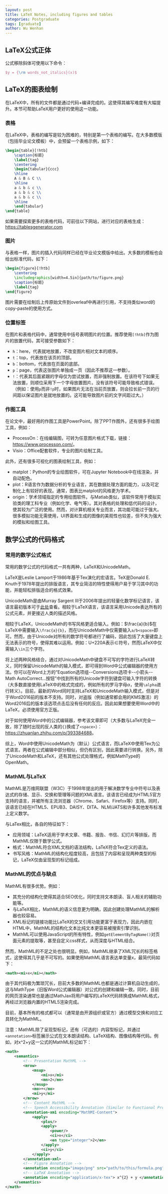 ```yaml
---
layout: post
title: LaTeX Notes, including figures and tables
categories: Postgraduate
tags: [graduate]
author: Wu Wenhan
---
```


## LaTeX公式正体

公式移除斜体可使用以下命令：

```tex
$y = {\rm words_not_italics}(x)$
```

## LaTeX的图表绘制

在LaTeX中，所有的文件都是通过代码+编译完成的。这使得其编写难度有大幅提升。本节可帮助LaTeX用户更好的使用这一功能。

### 表格
在LaTeX中，表格的编写是较为困难的，特别是第一个表格的编写。在大多数模版（包括毕业论文模板）中，会预留一个表格示例，如下：
```LaTeX
\begin{table}[!htb]
    \caption{标题}
    \label{tag}
    \centering
    \begin{tabular}{ccc} 
    \hline
    A & B & C \\
    \hline
    a & b & c \\
    a & b & c \\
    a & b & c \\
    \hline
    \end{tabular}
\end{table}
```

如果需要探索更多的表格代码，可前往以下网站，进行对应的表格生成：<https://tablesgenerator.com>

### 图片
与表格一样，图片的插入代码同样已经在毕业论文模版中给出。大多数的模板也会给出标准代码，如下：
```LaTeX
\begin{figure}[!htb]
	\centering
	\includegraphics[width=4.5in]{path/to/figure.png}
	\caption{标题}
	\label{tag}
\end{figure}
```
图片需要在绘制后上传原始文件到overleaf中再进行引用，不支持类似word的copy-paste的使用方式。

### 位置标签
在图片和表格代码中，通常使用中括号表明图片的位置。推荐使用`[!htb]`作为图片的放置代码，其可接受参数如下：
- `h`：here，代表就地放置，不改变图片相对文本的顺序。
- `t`：top，代表放在该页的顶部。
- `b`：bottom，代表放在页面的底部。
- `p`：page，代表这张图片单独成一页（因此不推荐这一参数）。
- `!`：代表其后面紧跟的字母仅为尝试放置，而非强制放置。在该符号下如果无法放置，则顺位采用下一个字母放置图片。没有该符号可能导致格式错误。（例如：使用`p`而非`!p`时，如果图片无法在当前页放置，则会拉长前一页的行间距以保证图片是就地放置的。这可能导致图片前的文字间距过大。）

### 作图工具

在论文中，最好用的作图工具是PowerPoint。除了PPT作图外，还有很多手绘图工具，例如：
- ProcessOn：在线编辑图，可转为任意图片格式下载，链接：<https://www.processon.com/>。
- Visio：Office配套软件，专业的图片绘制工具。

此外，还有很多可视化的图表绘制工具，例如：
- matplot：Python的专业绘图软件，可在Jupyter Notebook中在线渲染，并自动配色。
- plot：R语言作为数据分析的专业语言，其在数据处理方面的能力，以及可定制化上有较好的表现。通常，图表比matplot的风格更为学术。
- origin：学术领域指定的专用绘图软件。与Matlab类似，该软件常用于模拟实验类的理工科专业（例如化学、电气等）。其对表格的处理和低代码的设计，使其较为广泛的使用。然而，对计算机相关专业而言，其功能可能过于强大。很多模拟功能无需使用，UI界面和生成的图像的美观性也较差，但不失为强大的模拟和绘图工具。

## 数学公式的代码格式
### 常用的数学公式格式
常用的数学公式的代码格式一共有两种，LaTeX和UnicodeMath。

LaTeX是Leslie Lamport于1986年基于Tex演化的宏语言。TeX是Donald E. Knuth于1978年提出的排版语言，其专业简洁的特性使得用户易于学习其中的功能，并能轻松排版适合的格式效果。

UnicodeMath是由Murray Sargent III于2006年提出的轻量化数学标记语言，该语言最初版本可于[此处](https://www.unicode.org/notes/tn28/UTN28-PlainTextMath.pdf)查看。相较于LaTeX语言，该语言采用Unicode表达所有的公式元素，并更接近人类的描述风格。

相较于LaTeX，UnicodeMath的书写风格更适合输入。例如：$\frac{a}{b}$在LaTeX中需要输入`\frac{a}{b}`，而在UnicodeMath中仅需要输入`a/b<space>`即可。然而，由于Unicode对所有的数学符号都进行了编码，因此包括了大量键盘上无法表示的符号，使得其难以运用。例如：U+220A表示$\in$符号，然而LaTeX中仅需输入`\in`三个字符。

将上述两种风格结合，通过对UnicodeMath中键盘不可写的字符进行LaTeX转义，同时保留UnicodeMath的输入模式，即可得到Word中公式编辑器的使用方法。你可以在Word上方的“Equation选项组--Conversions选项卡--小箭头--Math AutoCorrect...按钮”中找到所有的Unicode字符到键盘可输入字符的转换（大多数直接使用LaTeX中的格式完成的，例如所有的罗马字母$\alpha$，使用`\alpha`进行转义）。目前，最新的Word同时支持LaTeX和UnicodeMath输入模式，但是对于Word2016前的版本不支持。同时，对盗版（例如通常都会用的KMS激活）的Word2016后的版本该选项点击后没有任何的反应。因此如果想要使用Word中的LaTeX，必须使用官方正版。

对于如何使用Word中的公式编辑器，参考该文章即可（大多数与LaTeX完全一致，除了随时出现的反人类的`{}`换成了`<space>`）：<https://zhuanlan.zhihu.com/p/393384688>。

综上，Word中使用UnicodeMath为（默认）公式语言，而LaTeX中使用Tex为公式语言。两者在公式编辑中部分相似，但仍有区别，因此需要进行转换。另外，除了UnicodeMath和LaTeX，还有其他公式处理格式，例如MathType的OpenMath。

### MathML与LaTeX

MathML是万维网联盟（W3C）于1998年提出的用于解决数学专业中符号以及表达式的存储、显示、交换和管理等问题的XML语言。该语言已经成为HTML5官方支持的语言，并被所有主流浏览器（Chrome、Safari、Firefox等）支持。同时，该语言已经在HTML5、EPUB3、DAISY、DITA、NLM/JATS和许多其他发布标准上定义数学。

与LaTex相比，各自的特征如下：

- 应用领域：LaTeX适用于学术文章、书籍、报告、书信、幻灯片等排版，而MathML仅限于数学公式。
- 格式：MathML符合XML文档的语法结构，LaTeX符合Tex定义的语法。
- 书写风格：MathML的结构化程度较高，且包括了内容和呈现两种类型的标记，LaTeX仅由呈现型的标记组成。





### MathML的优点与缺点

MathML有很多优势。例如：
- 其充分的结构化使得其适合SEO优化，同时支持文本朗读、盲人相关的辅助功能等。
- 与LaTeX相比，MathML的语义信息更为明确，因此创建处理MathML的解析器也较容易。
- XML标记的链接功能比LaTeX的交叉引用功能更富于表现力，因此内嵌在HTML中，MathML的结构化文本比纯文本更容易被搜索引擎识别。
- MathML可以使用JavaScript的所有特性，例如`getElementByTagName()`对页面元素的提取等，甚至自定义css样式，从而深度与HTML结合。

然而，MathML的不足之处也很明显。例如，MathML继承了XML冗长的标签格式，这使得其几乎是不可写的。如果使用MathML语言表达单变量x，最简代码如下：
```XML
<math><mi>x</mi></math>
```
由于其代码极为繁琐冗长，目前大多数的MathML也都是通过计算机自动生成的，这与MathType（旧版Word公式编辑器）对公式的创建和编辑一致。同时，目前的网页渲染通常也是通过MathJax将用户编写的LaTeX代码转换成MathML格式，再经过浏览器内置的HTML5渲染完成。

目前，基本所有的格式都可以（通常是由开源组织或官方）通过模型交换和对应工具转化为MathML。

注意：MathML除了呈现型标记，还有（可选的）内容型标记，并通过`<annotation>`标签展示公式在文本朗读结构、LaTeX结构、图像结构等代码。例如，对x^2+y这一公式的MathML标记如下：
```XML
<math>
    <semantics>
        <!-- Presentation MathML -->
        <mrow>
            <msup>
                <mi>x</mi>
                <mn>2</mn>
            </msup> 
            <mo>+</mo> 
            <mi>y</mi>
        </mrow>
        <!-- Content MathML -->
        <!-- Speech Accessibility Annotation (Similar to Functional Programming) -->
        <annotation-xm1 encoding="MathMI-Content"> 
            <apply>
                <plus/> 
                <apply>
                    <power/> 
                    <ci>x</ci>
                    <en type="integer">2</en> 
                </apply>
                <ci>y</ci>
            </apply> 
        </annotation-xml>
        <!-- Figure Annotation -->
        <annotation encoding="image/png" src="path/to/this/formula.png"/>
        <!-- LaTeX Annotation -->
        <annotation encoding="application/x-tex"> x^{2} + y </annotation>
    </semantics>
</math>
```




